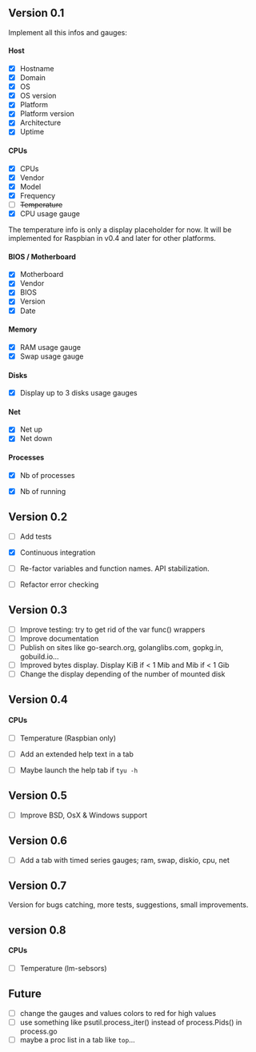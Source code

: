 
Version 0.1
-----------
Implement all this infos and gauges:

#### Host
- [x] Hostname
- [x] Domain
- [x] OS
- [x] OS version
- [x] Platform
- [x] Platform version
- [x] Architecture
- [x] Uptime

#### CPUs
- [x] CPUs
- [x] Vendor
- [x] Model
- [x] Frequency
- [ ] ~~Temperature~~
- [x] CPU usage gauge

The temperature info is only a display placeholder for now. It will be implemented for Raspbian in v0.4 and later for other platforms.

#### BIOS / Motherboard
- [x] Motherboard
- [x] Vendor
- [x] BIOS
- [x] Version
- [x] Date

#### Memory
- [x] RAM usage gauge
- [x] Swap usage gauge

#### Disks
- [x] Display up to 3 disks usage gauges

#### Net
- [x] Net up
- [x] Net down

#### Processes
- [x] Nb of processes
- [x] Nb of running


Version 0.2
-----------
- [ ] Add tests
- [x] Continuous integration
- [ ] Re-factor variables and function names. API stabilization.
- [ ] Refactor error checking


Version 0.3
-----------
- [ ] Improve testing: try to get rid of the var func() wrappers
- [ ] Improve documentation
- [ ] Publish on sites like go-search.org, golanglibs.com, gopkg.in, gobuild.io...
- [ ] Improved bytes display. Display KiB if < 1 Mib and Mib if < 1 Gib
- [ ] Change the display depending of the number of mounted disk

Version 0.4
-----------
#### CPUs
- [ ] Temperature (Raspbian only)

- [ ] Add an extended help text in a tab
- [ ] Maybe launch the help tab if `tyu -h`

Version 0.5
-----------
- [ ] Improve BSD, OsX & Windows support

Version 0.6
-----------
- [ ] Add a tab with timed series gauges; ram, swap, diskio, cpu, net

Version 0.7
-----------
Version for bugs catching, more tests, suggestions, small improvements.

version 0.8
-----------

#### CPUs
- [ ] Temperature (lm-sebsors)

Future
------
- [ ] change the gauges and values colors to red for high values
- [ ] use something like psutil.process_iter() instead of process.Pids() in process.go
- [ ] maybe a proc list in a tab like `top`...
